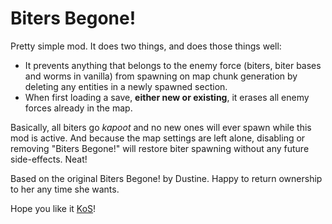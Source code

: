 # Biters Begone!

Pretty simple mod. It does two things, and does those things well:

- It prevents anything that belongs to the enemy force (biters, biter bases and worms in vanilla) from spawning on map chunk generation by deleting any entities in a newly spawned section.
- When first loading a save, **either new or existing**, it erases all enemy forces already in the map.

Basically, all biters go *kapoot* and no new ones will ever spawn while this mod is active. And because the map settings are left alone, disabling or removing "Biters Begone!" will restore biter spawning without any future side-effects. Neat!

Based on the original Biters Begone! by Dustine.  Happy to return ownership to her any time she wants.

Hope you like it [KoS](https://www.youtube.com/channel/UCTIV3KbAvaGEyNjoMoNaGtQ)!
